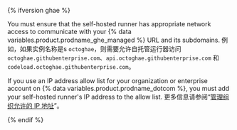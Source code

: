 {% ifversion ghae %}

You must ensure that the self-hosted runner has appropriate network access to communicate with your {% data variables.product.prodname_ghe_managed %} URL and its subdomains. 例如，如果实例名称是s `octoghae`，则需要允许自托管运行器访问 `octoghae.githubenterprise.com`、`api.octoghae.githubenterprise.com` 和 `codeload.octoghae.githubenterprise.com`。

If you use an IP address allow list for your organization or enterprise account on {% data variables.product.prodname_dotcom %}, you must add your self-hosted runner's IP address to the allow list. 更多信息请参阅“[管理组织允许的 IP 地址](/organizations/keeping-your-organization-secure/managing-allowed-ip-addresses-for-your-organization#using-github-actions-with-an-ip-allow-list)”。

{% endif %}
